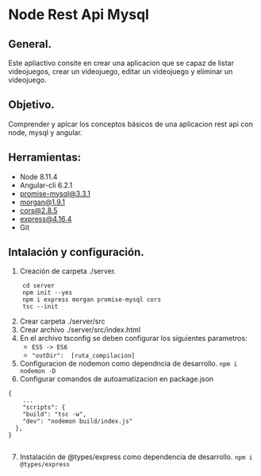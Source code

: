# Node Rest Api Mysql

## General.
Este apliactivo consite en crear una aplicacion que se capaz de listar videojuegos, crear un videojuego, editar un videojuego y eliminar un videojuego.

## Objetivo.
Comprender y aplcar los conceptos básicos de una aplicacion rest api con node, mysql y angular.

## Herramientas:
+ Node 8.11.4
+ Angular-cli 6.2.1
+ promise-mysql@3.3.1
+ morgan@1.9.1
+ cors@2.8.5
+ express@4.16.4
+ Git

## Intalación y configuración.
1. Creación de carpeta ./server.
```
    cd server
    npm init --yes
    npm i express morgan promise-mysql cors
    tsc --init
```

2. Crear carpeta ./server/src
3. Crear archivo ./server/src/index.html
4. En el archivo tsconfig se deben configurar los siguientes parametros:
    * `ES5 -> ES6`
    * `"outDir":  [ruta_compilacion]`
5. Configuracion de nodemon como dependncia de desarrollo.
`npm i nodemon -D`
6. Configurar comandos de autoamatizacion en package.json
```
{
    ...
    "scripts": {
    "build": "tsc -w",
    "dev": "nodemon build/index.js"
  },
}
   
```
7. Instalación de @types/express como dependencia de desarrollo.
`npm i @types/express` 